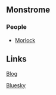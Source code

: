 ## Monstrome

### People

- [Morlock](/monsters/morlock)

## Links

[Blog](https://goblinpunch.blogspot.com/)

[Bluesky](http://bsky.app/profile/goblinpunch.bsky.social/)
